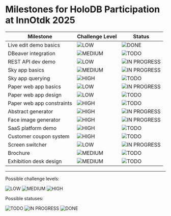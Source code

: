 # Milestones for HoloDB Participation at InnOtdk 2025

| Milestone | Challenge Level | Status |
| --- | --- | --- |
| Live edit demo basics | ![LOW](https://img.shields.io/badge/LOW-lightgray) | ![DONE](https://img.shields.io/badge/DONE-green) |
| DBeaver integration | ![MEDIUM](https://img.shields.io/badge/MEDIUM-yellow) | ![TODO](https://img.shields.io/badge/TODO-gray) |
| REST API dev demo | ![LOW](https://img.shields.io/badge/LOW-lightgray) | ![IN PROGRESS](https://img.shields.io/badge/IN_PROGRESS-blue) |
| Sky app basics | ![MEDIUM](https://img.shields.io/badge/MEDIUM-yellow) | ![IN PROGRESS](https://img.shields.io/badge/IN_PROGRESS-blue) |
| Sky app querying | ![HIGH](https://img.shields.io/badge/HIGH-red) | ![TODO](https://img.shields.io/badge/TODO-gray) |
| Paper web app basics | ![LOW](https://img.shields.io/badge/LOW-lightgray) | ![IN PROGRESS](https://img.shields.io/badge/IN_PROGRESS-blue) |
| Paper web app design | ![LOW](https://img.shields.io/badge/LOW-lightgray) | ![TODO](https://img.shields.io/badge/TODO-gray) |
| Paper web app constraints | ![HIGH](https://img.shields.io/badge/HIGH-red) | ![TODO](https://img.shields.io/badge/TODO-gray) |
| Abstract generator | ![HIGH](https://img.shields.io/badge/HIGH-red) | ![IN PROGRESS](https://img.shields.io/badge/IN_PROGRESS-blue) |
| Face image generator | ![HIGH](https://img.shields.io/badge/HIGH-red) | ![IN PROGRESS](https://img.shields.io/badge/IN_PROGRESS-blue) |
| SaaS platform demo | ![HIGH](https://img.shields.io/badge/HIGH-red) | ![TODO](https://img.shields.io/badge/TODO-gray) |
| Customer coupon system | ![HIGH](https://img.shields.io/badge/HIGH-red) | ![TODO](https://img.shields.io/badge/TODO-gray) |
| Screen switcher | ![LOW](https://img.shields.io/badge/LOW-lightgray) | ![IN PROGRESS](https://img.shields.io/badge/IN_PROGRESS-blue) |
| Brochure | ![MEDIUM](https://img.shields.io/badge/MEDIUM-yellow) | ![TODO](https://img.shields.io/badge/TODO-gray) |
| Exhibition desk design | ![MEDIUM](https://img.shields.io/badge/HIGH-red) | ![TODO](https://img.shields.io/badge/TODO-gray) |

---

Possible challenge levels:

![LOW](https://img.shields.io/badge/LOW-lightgray)
![MEDIUM](https://img.shields.io/badge/MEDIUM-yellow)
![HIGH](https://img.shields.io/badge/HIGH-red)

Possible statuses:

![TODO](https://img.shields.io/badge/TODO-gray)
![IN PROGRESS](https://img.shields.io/badge/IN_PROGRESS-blue)
![DONE](https://img.shields.io/badge/DONE-green)
